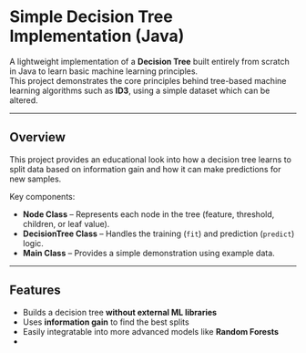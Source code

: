 # Simple Decision Tree Implementation (Java)

A lightweight implementation of a **Decision Tree** built entirely from scratch in Java to learn basic machine learning principles.  
This project demonstrates the core principles behind tree-based machine learning algorithms such as **ID3**, using a simple dataset which can be altered.

---

## Overview

This project provides an educational look into how a decision tree learns to split data based on information gain and how it can make predictions for new samples.

Key components:
- **Node Class** – Represents each node in the tree (feature, threshold, children, or leaf value).
- **DecisionTree Class** – Handles the training (`fit`) and prediction (`predict`) logic.
- **Main Class** – Provides a simple demonstration using example data.

---

## Features

- Builds a decision tree **without external ML libraries**  
- Uses **information gain** to find the best splits  
- Easily integratable into more advanced models like **Random Forests**
- 
